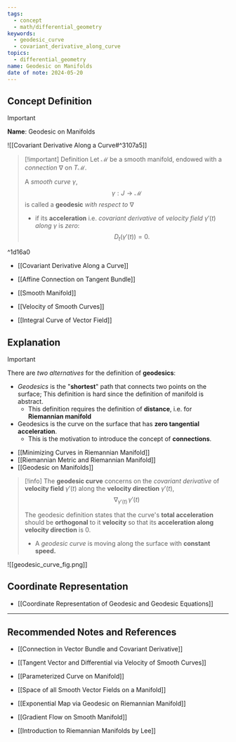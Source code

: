 ```yaml
---
tags:
  - concept
  - math/differential_geometry
keywords:
  - geodesic_curve
  - covariant_derivative_along_curve
topics:
  - differential_geometry
name: Geodesic on Manifolds
date of note: 2024-05-20
---
```


## Concept Definition

>[!important]
>**Name**: Geodesic on Manifolds

![[Covariant Derivative Along a Curve#^3107a5]]

>[!important] Definition
>Let $\mathcal{M}$ be a smooth manifold, endowed with a *connection* $\nabla$ on $T\mathcal{M}$.
>
>A *smooth curve* $\gamma$, $$\gamma: J \to \mathcal{M}$$ is called a **geodesic** *with respect to* $\nabla$ 
>- if its **acceleration** i.e. *covariant derivative* of *velocity field* $\gamma'(t)$ *along* $\gamma$  is *zero*: $$D_t(\gamma'(t)) = 0.$$ 

^1d16a0

- [[Covariant Derivative Along a Curve]]
- [[Affine Connection on Tangent Bundle]]

- [[Smooth Manifold]]
- [[Velocity of Smooth Curves]]
- [[Integral Curve of Vector Field]]



## Explanation

>[!important]
>There are *two alternatives* for the definition of **geodesics**:
>
>- *Geodesics* is the "**shortest**" path that connects two points on the surface; This definition is hard since the definition of manifold is abstract. 
>	- This definition requires the definition of **distance**, i.e. for **Riemannian manifold**
>- Geodesics is the curve on the surface that has **zero tangential acceleration**. 
>	- This is the motivation to introduce the concept of **connections**.

- [[Minimizing Curves in Riemannian Manifold]]
- [[Riemannian Metric and Riemannian Manifold]]
- [[Geodesic on Manifolds]]


>[!info]
>The **geodesic curve** concerns on the *covariant derivative* of **velocity field** $\gamma'(t)$ along the **velocity direction** $\gamma'(t)$,
>$$
>\nabla_{\gamma'(t)}\,\gamma'(t)
>$$
>
>The geodesic definition states that the curve's **total acceleration** should be **orthogonal** to it **velocity** so that its **acceleration along velocity direction** is $0$. 
>- A *geodesic curve* is moving along the surface with **constant speed.**

![[geodesic_curve_fig.png]]


## Coordinate Representation

- [[Coordinate Representation of Geodesic and Geodesic Equations]]


-----------
##  Recommended Notes and References


- [[Connection in Vector Bundle and Covariant Derivative]]
- [[Tangent Vector and Differential via Velocity of Smooth Curves]]
- [[Parameterized Curve on Manifold]]
- [[Space of all Smooth Vector Fields on a Manifold]]


- [[Exponential Map via Geodesic on Riemannian Manifold]]
- [[Gradient Flow on Smooth Manifold]]


- [[Introduction to Riemannian Manifolds by Lee]]